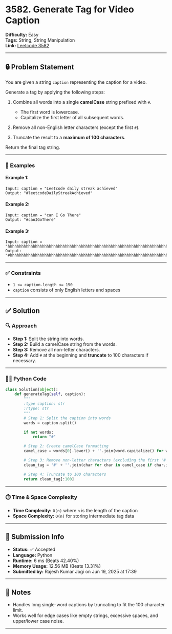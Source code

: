 # 3582. Generate Tag for Video Caption

**Difficulty:** Easy  
**Tags:** String, String Manipulation  
**Link:** [Leetcode 3582](https://leetcode.com/problems/generate-tag-for-video-caption/)

---

## 🔒 Problem Statement

You are given a string `caption` representing the caption for a video.

Generate a tag by applying the following steps:

1. Combine all words into a single **camelCase** string prefixed with `#`.
   - The first word is lowercase.
   - Capitalize the first letter of all subsequent words.

2. Remove all non-English letter characters (except the first `#`).

3. Truncate the result to a **maximum of 100 characters**.

Return the final tag string.

---

### 🧪 Examples

#### Example 1:
```
Input: caption = "Leetcode daily streak achieved"
Output: "#leetcodeDailyStreakAchieved"
```

#### Example 2:
```
Input: caption = "can I Go There"
Output: "#canIGoThere"
```

#### Example 3:
```
Input: caption = "hhhhhhhhhhhhhhhhhhhhhhhhhhhhhhhhhhhhhhhhhhhhhhhhhhhhhhhhhhhhhhhhhhhhhhhhhhhhhhhhhhhhhhhhhhhhhhhhhhhhh"
Output: "#hhhhhhhhhhhhhhhhhhhhhhhhhhhhhhhhhhhhhhhhhhhhhhhhhhhhhhhhhhhhhhhhhhhhhhhhhhhhhhhhhhhhhhhhhhhhhhhhhhh"
```

---

### ✅ Constraints

- `1 <= caption.length <= 150`
- `caption` consists of only English letters and spaces

---

## ✅ Solution

### 🔍 Approach

- **Step 1:** Split the string into words.
- **Step 2:** Build a camelCase string from the words.
- **Step 3:** Remove all non-letter characters.
- **Step 4:** Add `#` at the beginning and **truncate** to 100 characters if necessary.

---

### 👨‍💻 Python Code

```python
class Solution(object):
    def generateTag(self, caption):
        """
        :type caption: str
        :rtype: str
        """
        # Step 1: Split the caption into words
        words = caption.split()

        if not words:
            return "#"

        # Step 2: Create camelCase formatting
        camel_case = words[0].lower() + ''.join(word.capitalize() for word in words[1:])

        # Step 3: Remove non-letter characters (excluding the first '#')
        clean_tag = '#' + ''.join(char for char in camel_case if char.isalpha())

        # Step 4: Truncate to 100 characters
        return clean_tag[:100]
```

---

### ⏱️ Time & Space Complexity

- **Time Complexity:** `O(n)` where `n` is the length of the caption
- **Space Complexity:** `O(n)` for storing intermediate tag data

---

## 🧪 Submission Info

- **Status:** ✅ Accepted  
- **Language:** Python  
- **Runtime:** 6 ms (Beats 42.40%)  
- **Memory Usage:** 12.56 MB (Beats 13.31%)  
- **Submitted by:** Rajesh Kumar Jogi on Jun 19, 2025 at 17:39

---

## 🧠 Notes

- Handles long single-word captions by truncating to fit the 100 character limit.
- Works well for edge cases like empty strings, excessive spaces, and upper/lower case noise.

---
